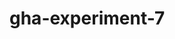 # gha-experiment-7
   




















 





  



  





















    







  

  






